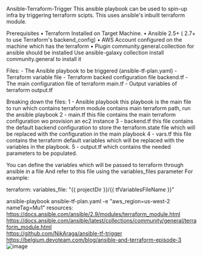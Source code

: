 Ansible-Terraform-Trigger 
This ansible playbook can be used to spin-up infra by triggering terraform scipts. This uses ansible's inbuilt terraform module.

Prerequisites 
	• Terraform Installed on Target Machine. 
	• Ansible 2.5+ ( 2.7+ to use Terraform's backend_config) 
	• AWS Account configured on the machine which has the terraform
	• Plugin community.general.collection for ansible should be installed 
Use ansible-galaxy collection install community.general to install it 

Files:
	- The Ansible playbook to be triggered (ansible-tf-plan.yaml)
	- Terraform variable file 
	- Terraform backed configuration file backend.tf
	- The main configuration file of terraform main.tf
	-  Output variables of terraform output.tf

Breaking down the files: 
	1 - Ansible playbook this playbook is the main file to run which contains terraform module contains main terraform path, run the ansible playbook 
	2 - main.tf this file contains the main terraform configuration wo provision an ec2 instance 3 - backend.tf this file contains the default backend configuration to store the terraform.state file which will be replaced with the configuration in the main playbook 
	4 - vars.tf this file contains the terraform default variables which will be replaced with the variables in the playbook.
	5 - output.tf which contains the needed parameters to be populated. 
	
You can define the variables which will be passed to terraform through ansible in a file
And refer to this file using the variables_files  parameter 
For example:

terraform: 
    variables_file: "{{ projectDir }}/{{ tfVariablesFileName }}"

ansible-playbook ansible-tf-plan.yaml -e "aws_region=us-west-2 nameTag=Mu1"
resources:  
https://docs.ansible.com/ansible/2.9/modules/terraform_module.html 
https://docs.ansible.com/ansible/latest/collections/community/general/terraform_module.html  
https://github.com/NikAraga/ansible-tf-trigger  
https://belgium.devoteam.com/blog/ansible-and-terraform-episode-3
![image](https://user-images.githubusercontent.com/14074873/150372199-81c70f42-94eb-4e7a-b32b-c6de97acfc54.png)

